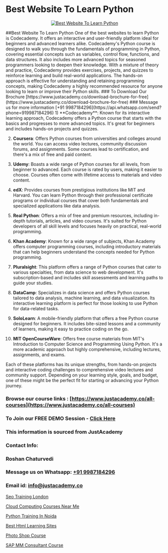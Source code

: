 # Best Website To Learn Python

<p align="center">
  <a href="https://justacademy.co/course-detail/python-training">
    <img src="https://justacademy.co/storage2/course_image/1709713400_course_image.webp" alt="Best Website To Learn Python">
  </a>
</p>
##Best Website To Learn Python
One of the best websites to learn Python is Codecademy. It offers an interactive and user-friendly platform ideal for beginners and advanced learners alike. Codecademy's Python course is designed to walk you through the fundamentals of programming in Python, covering essential concepts such as variables, control flow, functions, and data structures. It also includes more advanced topics for seasoned programmers looking to deepen their knowledge. With a mixture of theory and practice, Codecademy provides exercises, projects, and quizzes to reinforce learning and build real-world applications. The hands-on approach is effective for understanding and retaining programming concepts, making Codecademy a highly recommended resource for anyone looking to learn or improve their Python skills.
### To Download Our Brochure [https://www.justacademy.co/download-brochure-for-free](https://www.justacademy.co/download-brochure-for-free)
### Message us for more information [+91 9987184296](https://api.whatsapp.com/send?phone=919987184296)
1) **Codecademy**: Known for its interactive learning approach, Codecademy offers a Python course that starts with the basics and progresses to more advanced topics. It's great for beginners and includes hands-on projects and quizzes.

2) **Coursera**: Offers Python courses from universities and colleges around the world. You can access video lectures, community discussion forums, and assignments. Some courses lead to certification, and there's a mix of free and paid content.

3) **Udemy**: Boasts a wide range of Python courses for all levels, from beginner to advanced. Each course is rated by users, making it easier to choose. Courses often come with lifetime access to materials and video content.

4) **edX**: Provides courses from prestigious institutions like MIT and Harvard. You can learn Python through their professional certificate programs or individual courses that cover both fundamentals and specialized applications like data analysis.

5) **Real Python**: Offers a mix of free and premium resources, including in-depth tutorials, articles, and video courses. It's suited for Python developers of all skill levels and focuses heavily on practical, real-world programming.

6) **Khan Academy**: Known for a wide range of subjects, Khan Academy offers computer programming courses, including introductory materials that can help beginners understand the concepts needed for Python programming.

7) **Pluralsight**: This platform offers a range of Python courses that cater to various specialties, from data science to web development. It's subscription-based and includes skill assessments and learning paths to guide your studies.

8) **DataCamp**: Specializes in data science and offers Python courses tailored to data analysis, machine learning, and data visualization. Its interactive learning platform is perfect for those looking to use Python for data-related tasks.

9) **SoloLearn**: A mobile-friendly platform that offers a free Python course designed for beginners. It includes bite-sized lessons and a community of learners, making it easy to practice coding on the go.

10) **MIT OpenCourseWare**: Offers free course materials from MIT's Introduction to Computer Science and Programming Using Python. It's a more academic approach but highly comprehensive, including lectures, assignments, and exams.

Each of these platforms has its unique strengths, from hands-on projects and interactive coding challenges to comprehensive video lectures and community support. Depending on your learning style, goals, and budget, one of these might be the perfect fit for starting or advancing your Python journey.

### Browse our course links : [https://www.justacademy.co/all-courses](https://www.justacademy.co/all-courses) 
### To Join our FREE DEMO Session - [Click Here](https://www.justacademy.co/register-for-course-demo)


### This information is sourced from JustAcademy
### Contact Info:
### Roshan Chaturvedi
### Message us on Whatsapp: [+91 9987184296](https://api.whatsapp.com/send?phone=919987184296)
### Email id: [info@justacademy.co](mailto:info@justacademy.co)
                
[Seo Training London](https://www.linkedin.com/pulse/seo-training-london-justacademy-london-k6mpf?trackingId=6EURfEiVXjlbRIsILswU%2Fg%3D%3D&lipi=urn%3Ali%3Apage%3Ad_flagship3_company_admin%3BosK2%2F2EMSuK0OJgUxbYcDg%3D%3D)

[Cloud Computing Courses Near Me](https://www.linkedin.com/pulse/cloud-computing-courses-near-me-justacademy-jaipur-jzjec?trackingId=cWVDmQxXuEeodmjej1dRTg%3D%3D&lipi=urn%3Ali%3Apage%3Ad_flagship3_company_admin%3B%2Bj%2BWkU3wSKSQ1R70zcYAcw%3D%3D)

[Python Training In Noida](https://medium.com/@ranemanish460/python-training-in-noida-20958315ec32)

[Best Html Learning Sites](https://medium.com/@surajvaishnav5015/best-html-learning-sites-85072558cd6d)

[Photo Shop Course](https://justacademyin.github.io/justacademy/photo-shop-course)

[SAP MM Consultant Course](https://justacademyin.github.io/Articles/SAP-MM-Consultant-Course)

